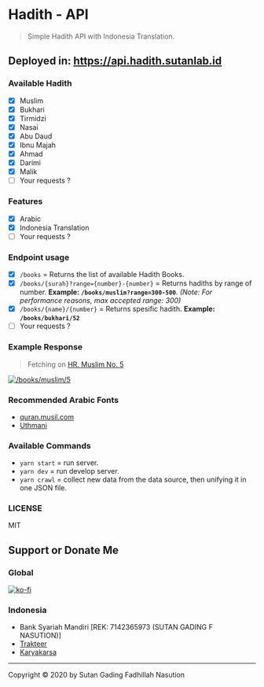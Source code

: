 # Hadith - API

> Simple Hadith API with Indonesia Translation.

## Deployed in: https://api.hadith.sutanlab.id

### Available Hadith
- [x] Muslim
- [x] Bukhari
- [x] Tirmidzi
- [x] Nasai
- [x] Abu Daud
- [x] Ibnu Majah
- [x] Ahmad
- [x] Darimi
- [x] Malik
- [ ] Your requests ?

### Features
- [x] Arabic 
- [x] Indonesia Translation
- [ ] Your requests ?

### Endpoint usage
- [x] `/books` = Returns the list of available Hadith Books.
- [x] `/books/{surah}?range={number}-{number}` = Returns hadiths by range of number. **Example: `/books/muslim?range=300-500`**. *(Note: For performance reasons, max accepted range: 300)*
- [x] `/books/{name}/{number}` = Returns spesific hadith. **Example: `/books/bukhari/52`**
- [ ] Your requests ?

### Example Response
> Fetching on [HR. Muslim No. 5](https://api.hadith.sutanlab.id/books/muslim/5)

[![`/books/muslim/5`](https://raw.githubusercontent.com/sutanlab/hadith-api/master/screenshots/example-result.jpeg)](https://raw.githubusercontent.com/sutanlab/hadith-api/master/screenshots/example-result.jpeg)

### Recommended Arabic Fonts 
- [quran.musil.com](http://quran.mursil.com/Web-Print-Publishing-Quran-Text-Graphics-Fonts-and-Downloads/fonts-optimized-for-quran)
- [Uthmani](https://groups.google.com/forum/#!topic/colteachers/Y6iKganK0tQ)

### Available Commands
- `yarn start` = run server.
- `yarn dev` = run develop server.
- `yarn crawl` = collect new data from the data source, then unifying it in one JSON file.

### LICENSE
MIT

## Support or Donate Me

### Global
[![ko-fi](https://www.ko-fi.com/img/githubbutton_sm.svg)](https://ko-fi.com/B0B71P7PB)

### Indonesia
- Bank Syariah Mandiri [REK: 7142365973 (SUTAN GADING F NASUTION)]
- [Trakteer](https://trakteer.id/sutanlab)
- [Karyakarsa](https://karyakarsa.com/sutanlab)

---
Copyright © 2020 by Sutan Gading Fadhillah Nasution

